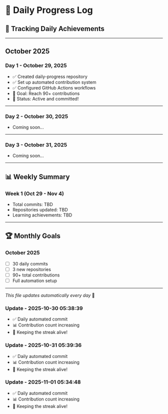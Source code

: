 # 📅 Daily Progress Log

## 🎯 Tracking Daily Achievements

---

## October 2025

### Day 1 - October 29, 2025
- ✅ Created daily-progress repository
- ✅ Set up automated contribution system
- ✅ Configured GitHub Actions workflows
- 🎯 Goal: Reach 90+ contributions
- 💚 Status: Active and committed!

---

### Day 2 - October 30, 2025
- Coming soon...

---

### Day 3 - October 31, 2025
- Coming soon...

---

## 📊 Weekly Summary

### Week 1 (Oct 29 - Nov 4)
- Total commits: TBD
- Repositories updated: TBD
- Learning achievements: TBD

---

## 🏆 Monthly Goals

### October 2025
- [ ] 30 daily commits
- [ ] 3 new repositories
- [ ] 90+ total contributions
- [ ] Full automation setup

---

*This file updates automatically every day* 🤖
### Update - 2025-10-30 05:38:39
- ✅ Daily automated commit
- 📊 Contribution count increasing
- 💚 Keeping the streak alive!


### Update - 2025-10-31 05:39:36
- ✅ Daily automated commit
- 📊 Contribution count increasing
- 💚 Keeping the streak alive!


### Update - 2025-11-01 05:34:48
- ✅ Daily automated commit
- 📊 Contribution count increasing
- 💚 Keeping the streak alive!

